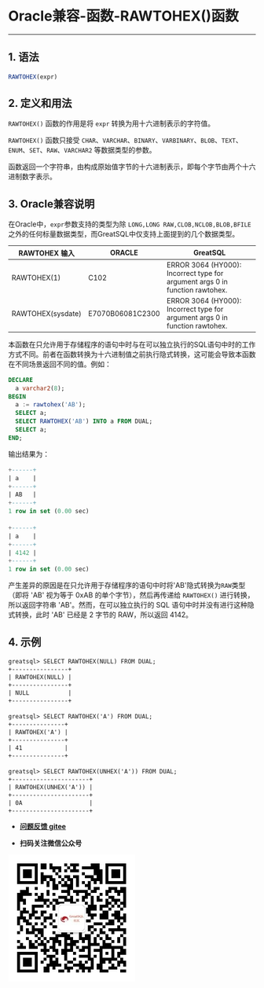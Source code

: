# Oracle兼容-函数-RAWTOHEX()函数
---


## 1. 语法

```sql
RAWTOHEX(expr)
```

## 2. 定义和用法
`RAWTOHEX()` 函数的作用是将 `expr` 转换为用十六进制表示的字符值。

`RAWTOHEX()` 函数只接受 `CHAR`、`VARCHAR`、`BINARY`、`VARBINARY`、`BLOB`、`TEXT`、`ENUM`、`SET`、`RAW`、`VARCHAR2` 等数据类型的参数。

函数返回一个字符串，由构成原始值字节的十六进制表示，即每个字节由两个十六进制数字表示。

## 3. Oracle兼容说明

在Oracle中，`expr`参数支持的类型为除 `LONG,LONG RAW,CLOB,NCLOB,BLOB,BFILE` 之外的任何标量数据类型，而GreatSQL中仅支持上面提到的几个数据类型。

| RAWTOHEX 输入     | ORACLE           | GreatSQL                                                                     |
| ----------------- | ---------------- | ---------------------------------------------------------------------------- |
| RAWTOHEX(1)       | C102             | ERROR 3064 (HY000): Incorrect type for argument args 0 in function rawtohex. |
| RAWTOHEX(sysdate) | E7070B06081C2300 | ERROR 3064 (HY000): Incorrect type for argument args 0 in function rawtohex. |


本函数在只允许用于存储程序的语句中时与在可以独立执行的SQL语句中时的工作方式不同。前者在函数转换为十六进制值之前执行隐式转换，这可能会导致本函数在不同场景返回不同的值。例如：
```sql
DECLARE
  a varchar2(8);
BEGIN
  a := rawtohex('AB');
  SELECT a;
  SELECT RAWTOHEX('AB') INTO a FROM DUAL;
  SELECT a;
END;
```
输出结果为：
```sql
+------+
| a    |
+------+
| AB   |
+------+
1 row in set (0.00 sec)

+------+
| a    |
+------+
| 4142 |
+------+
1 row in set (0.00 sec)
```

产生差异的原因是在只允许用于存储程序的语句中时将'AB'隐式转换为`RAW`类型（即将 'AB' 视为等于 0xAB 的单个字节），然后再传递给 `RAWTOHEX()` 进行转换，所以返回字符串 'AB'。然而，在可以独立执行的 SQL 语句中时并没有进行这种隐式转换，此时 'AB' 已经是 2 字节的 RAW，所以返回 4142。

## 4. 示例

```
greatsql> SELECT RAWTOHEX(NULL) FROM DUAL;
+----------------+
| RAWTOHEX(NULL) |
+----------------+
| NULL           |
+----------------+

greatsql> SELECT RAWTOHEX('A') FROM DUAL;
+---------------+
| RAWTOHEX('A') |
+---------------+
| 41            |
+---------------+

greatsql> SELECT RAWTOHEX(UNHEX('A')) FROM DUAL;
+----------------------+
| RAWTOHEX(UNHEX('A')) |
+----------------------+
| 0A                   |
+----------------------+
```



- **[问题反馈 gitee](https://gitee.com/GreatSQL/GreatSQL-Manual/issues)**

- **扫码关注微信公众号**

![greatsql-wx](../../greatsql-wx.jpg)
